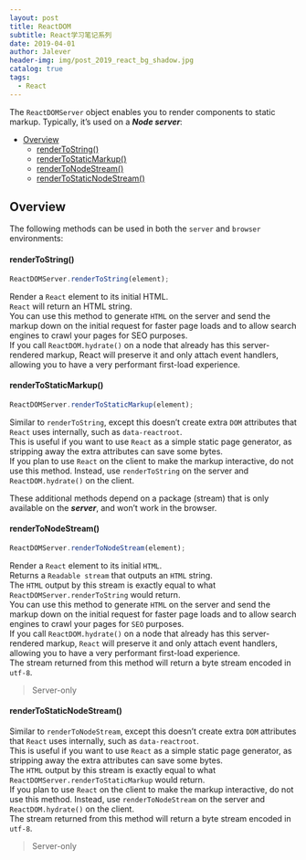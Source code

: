 ```yaml
---
layout: post
title: ReactDOM
subtitle: React学习笔记系列
date: 2019-04-01
author: Jalever
header-img: img/post_2019_react_bg_shadow.jpg
catalog: true
tags:
  - React
---
```


The `ReactDOMServer` object enables you to render components to static markup. Typically, it’s used on a **_Node server_**:

- [Overview](#overview)
    - [renderToString()](#rendertostring)
    - [renderToStaticMarkup()](#rendertostaticmarkup)
    - [renderToNodeStream()](#rendertonodestream)
    - [renderToStaticNodeStream()](#rendertostaticnodestream)

## Overview

The following methods can be used in both the `server` and `browser` environments:

#### renderToString()

```javascript
ReactDOMServer.renderToString(element);
```

Render a `React` element to its initial HTML.<br>
`React` will return an HTML string.<br>
You can use this method to generate `HTML` on the server and send the markup down on the initial request for faster page loads and to allow search engines to crawl your pages for SEO purposes.<br>
If you call `ReactDOM.hydrate()` on a node that already has this server-rendered markup, React will preserve it and only attach event handlers, allowing you to have a very performant first-load experience.

#### renderToStaticMarkup()

```javascript
ReactDOMServer.renderToStaticMarkup(element);
```

Similar to `renderToString`, except this doesn’t create extra `DOM` attributes that `React` uses internally, such as `data-reactroot`.<br>
This is useful if you want to use `React` as a simple static page generator, as stripping away the extra attributes can save some bytes.<br>
If you plan to use `React` on the client to make the markup interactive, do not use this method. Instead, use `renderToString` on the server and `ReactDOM.hydrate()` on the client.

These additional methods depend on a package (stream) that is only available on the **_server_**, and won’t work in the browser.

#### renderToNodeStream()

```javascript
ReactDOMServer.renderToNodeStream(element);
```

Render a `React` element to its initial `HTML`.<br>
Returns a `Readable stream` that outputs an `HTML` string.<br>
The `HTML` output by this stream is exactly equal to what `ReactDOMServer.renderToString` would return.<br>
You can use this method to generate `HTML` on the server and send the markup down on the initial request for faster page loads and to allow search engines to crawl your pages for `SEO` purposes.<br>
If you call `ReactDOM.hydrate()` on a node that already has this server-rendered markup, `React` will preserve it and only attach event handlers, allowing you to have a very performant first-load experience.<br>
The stream returned from this method will return a byte stream encoded in `utf-8`.<br>

> Server-only

#### renderToStaticNodeStream()

Similar to `renderToNodeStream`, except this doesn’t create extra `DOM` attributes that `React` uses internally, such as `data-reactroot`. <br>
This is useful if you want to use `React` as a simple static page generator, as stripping away the extra attributes can save some bytes.<br>
The `HTML` output by this stream is exactly equal to what `ReactDOMServer.renderToStaticMarkup` would return.<br>
If you plan to use `React` on the client to make the markup interactive, do not use this method. Instead, use `renderToNodeStream` on the server and `ReactDOM.hydrate()` on the client.<br>
The stream returned from this method will return a byte stream encoded in `utf-8`.<br>

> Server-only
